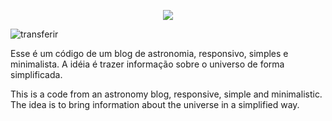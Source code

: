 <p align="center"><img src="![logo em png com escrita](https://user-images.githubusercontent.com/62525275/224735130-6ce9f72a-de6b-491f-bde5-bf9229e51601.png)"/></p>

![transferir](https://user-images.githubusercontent.com/62525275/199101707-ac507dc5-3ec5-497f-b21f-03d1cd450786.png)

Esse é um código de um blog de astronomia, responsivo, simples e minimalista. A idéia é trazer informação sobre o universo de forma simplificada.

This is a code from an astronomy blog, responsive, simple and minimalistic. The idea is to bring information about the universe in a simplified way.
